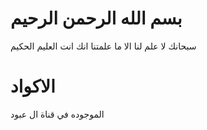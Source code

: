 #    بسم الله الرحمن الرحيم 
سبحانك لا علم لنا الا ما علمتنا انك انت العليم الحكيم
#  الاكواد    
 
   الموجوده في قناة 
      ال عبود 
